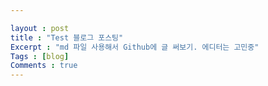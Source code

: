```yaml
---

layout : post
title : "Test 블로그 포스팅"
Excerpt : "md 파일 사용해서 Github에 글 써보기. 에디터는 고민중"
Tags : [blog]
Comments : true
---
```

